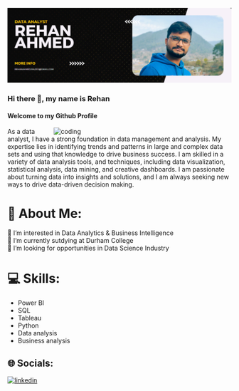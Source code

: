 ![logo](https://github.com/rehanahmed23/rehanahmed23/blob/main/Screenshot%202023-03-24%20214624.png)
### Hi there 👋, my name is Rehan
#### Welcome to my Github Profile
<img align="right" alt="coding" width="400" src="https://user-images.githubusercontent.com/55389276/140866485-8fb1c876-9a8f-4d6a-98dc-08c4981eaf70.gif">

As a data analyst, I have a strong foundation in data management and analysis. My expertise lies in identifying trends and patterns in large and complex data sets and using that knowledge to drive business success. I am skilled in a variety of data analysis tools, and techniques, including data visualization, statistical analysis, data mining, and creative dashboards. I am passionate about turning data into insights and solutions, and I am always seeking new ways to drive data-driven decision making.

# 💫 About Me:
👀 I’m interested in Data Analytics & Business Intelligence<br>🌱 I’m currently sutdying at Durham College<br>💞️ I’m looking for opportunities in Data Science Industry<br>


# 💻 Skills: 
* Power BI
* SQL
* Tableau
* Python
* Data analysis
* Business analysis 

## 🌐 Socials:
[<img src='https://upload.wikimedia.org/wikipedia/commons/c/ca/LinkedIn_logo_initials.png' alt='linkedin' height='40'>](https://https://www.linkedin.com/in/rehan-a-0967161b7//) 







<!-- Proudly created with GPRM ( https://gprm.itsvg.in ) -->

<!---
vinitsangoi/vinitsangoi is a ✨ special ✨ repository because its `README.md` (this file) appears on your GitHub profile.
You can click the Preview link to take a look at your changes.
--->
